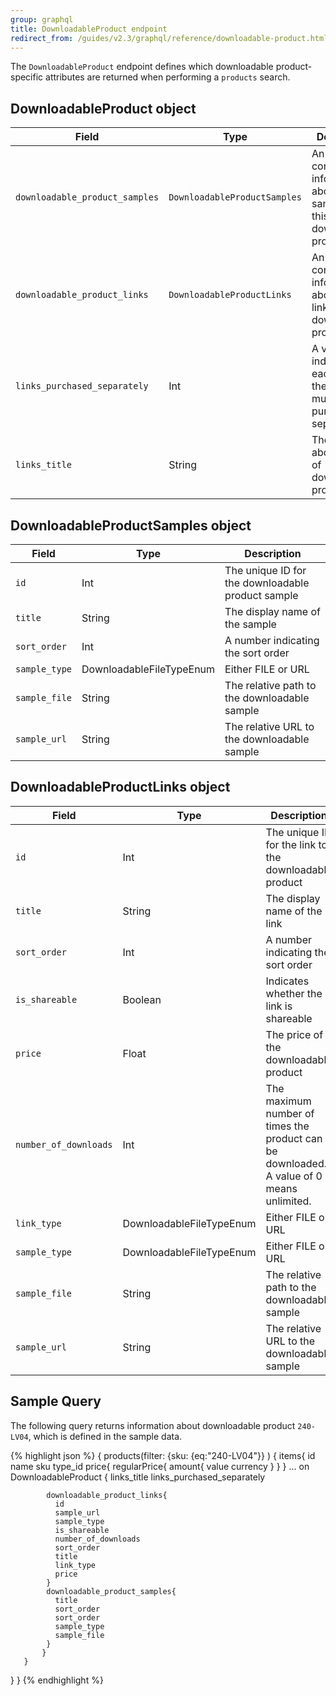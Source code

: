 ```yaml
---
group: graphql
title: DownloadableProduct endpoint
redirect_from: /guides/v2.3/graphql/reference/downloadable-product.html
---
```


The `DownloadableProduct` endpoint defines which downloadable product-specific attributes are returned when performing a `products` search.

## DownloadableProduct object

| Field                          | Type                         | Description                                                                     |
| ------------------------------ | ---------------------------- | ------------------------------------------------------------------------------- |
| `downloadable_product_samples` | `DownloadableProductSamples` | An array containing information about samples of this downloadable product      |
| `downloadable_product_links`   | `DownloadableProductLinks`   | An array containing information about the links for this downloadable product   |
| `links_purchased_separately`   | Int                          | A value of 1 indicates that each link in the array must be purchased separately |
| `links_title`                  | String                       | The heading above the list of downloadable products                             |

## DownloadableProductSamples object

| Field         | Type                     | Description                                       |
| ------------- | ------------------------ | ------------------------------------------------- |
| `id`          | Int                      | The unique ID for the downloadable product sample |
| `title`       | String                   | The display name of the sample                    |
| `sort_order`  | Int                      | A number indicating the sort order                |
| `sample_type` | DownloadableFileTypeEnum | Either FILE or URL                                |
| `sample_file` | String                   | The relative path to the downloadable sample      |
| `sample_url`  | String                   | The relative URL to the downloadable sample       |

## DownloadableProductLinks object

| Field                 | Type                     | Description                                                                              |
| --------------------- | ------------------------ | ---------------------------------------------------------------------------------------- |
| `id`                  | Int                      | The unique ID for the link to the downloadable product                                   |
| `title`               | String                   | The display name of the link                                                             |
| `sort_order`          | Int                      | A number indicating the sort order                                                       |
| `is_shareable`        | Boolean                  | Indicates whether the link is shareable                                                  |
| `price`               | Float                    | The price of the downloadable product                                                    |
| `number_of_downloads` | Int                      | The maximum number of times the product can be downloaded. A value of 0 means unlimited. |
| `link_type`           | DownloadableFileTypeEnum | Either FILE or URL                                                                       |
| `sample_type`         | DownloadableFileTypeEnum | Either FILE or URL                                                                       |
| `sample_file`         | String                   | The relative path to the downloadable sample                                             |
| `sample_url`          | String                   | The relative URL to the downloadable sample                                              |

## Sample Query

The following query returns information about downloadable product `240-LV04`, which is defined in the sample data.

{% highlight json %}
{
  products(filter:
    {sku: {eq:"240-LV04"}}
  	)
  {
       items{
           id
           name
           sku
           type_id
        price{
        regularPrice{
          amount{
            value
            currency
          }
        }
      }
           ... on DownloadableProduct {
            links_title
            links_purchased_separately

```
        downloadable_product_links{
          id
          sample_url
          sample_type
          is_shareable
          number_of_downloads
          sort_order
          title
          link_type
          price
        }
        downloadable_product_samples{
          title
          sort_order
          sort_order
          sample_type
          sample_file
        }
       }
   }
```

   }
}
{% endhighlight %}

